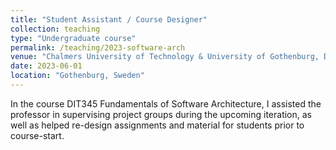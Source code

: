 ```yaml
---
title: "Student Assistant / Course Designer"
collection: teaching
type: "Undergraduate course"
permalink: /teaching/2023-software-arch
venue: "Chalmers University of Technology & University of Gothenburg, Department of Computer Science & Engineering"
date: 2023-06-01
location: "Gothenburg, Sweden"
---
```


In the course DIT345 Fundamentals of Software Architecture, I assisted the professor in supervising project groups during the upcoming iteration, as well as helped re-design assignments and material for students prior to course-start.
